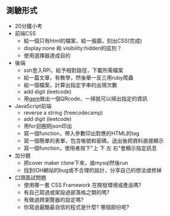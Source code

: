 ## 測驗形式
* 20分鐘小考
* 前端CSS
	* 給一個只有html的檔案，給一張圖，刻出CSS(完成)
	* display:none 和 visibility:hidden的區別？
	* 使用選擇器達成目的
* 後端
	* ssh登入RPi，給予相對路徑，下載所需檔案
	* 給一篇文章，有教學，然後舉一反三用ruby爬蟲
	* 給一個檔案，計算出指定字串的出現次數
	* add digit (leetcode)
	* 用[gem](https://richonrails.com/articles/generating-qr-codes-in-your-ruby-on-rails-application)做出一個QRcode，一掃就可以掃出指定的資訊
* JavaScript前端
	* reverse a string  (freecodecamp)
	* add digit (leetcode)
	* 用for迴圈把json印出
	* 寫一個function，帶入參數印出對應的HTML的tag
	* 寫一個簡單的表單，包含帳號和密碼，送出後把資料直接顯示
	* 寫一個function，使用者按下"上 下 左 右"會顯示指定訊息
* 加分題
	* 把cover maker clone下來，接mysql然後run
	* 找到IOH網站的bug或不合理的設計，分享自己的想法或修掉
* 口頭面試問題
	* 使用哪一套 CSS Framework 在開發環境或產品嗎?
	* 有自己寫過或架設過部落格之類的嗎?
	* 有做過跨瀏覽器的設定嗎?
	* 你寫過最酷最自信的程式是什麼? 哪個部份呢?
